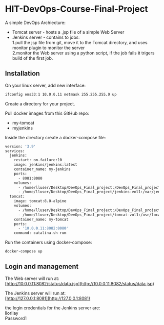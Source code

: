 # HIT-DevOps-Course-Final-Project

A simple DevOps Archiecture:  
- Tomcat server - hosts a .jsp file of a simple Web Server
- Jenkins server - contains to jobs:  
1.pull the jsp file from git, move it to the Tomcat directory, and uses monitor plugin to monitor the server  
2.monitor the Web server using a python script, if the job fails it trigers build of the first job.

## Installation

On your linux server, add new interface:

```bash
ifconfig ens33:1 10.0.0.11 netmask 255.255.255.0 up
```

Create a directory for your project.  

Pull docker images from this GitHub repo:  
- my-tomcat
- myjenkins  


Inside the directory create a docker-compose file:

```bash
version: '3.9'
services:
  jenkins:
    restart: on-failure:10
    image: jenkins/jenkins:latest
    container_name: my-jenkins
    ports:
      - 8081:8080
    volumes:
      - /home/lluser/Desktop/DevOps_Final_project:/DevOps_Final_project
      - /home/lluser/Desktop/DevOps_Final_project/jenkins-vol1:/var/jenkins_home
  tomcat:
    image: tomcat:8.0-alpine
    volumes:
      - /home/lluser/Desktop/DevOps_Final_project:/DevOps_Final_project
      - /home/lluser/Desktop/DevOps_Final_project/tomcat-vol1:/usr/local/tomcat/webapps/status
    container_name: my-tomcat
    ports:
      - '10.0.0.11:8082:8080'
    command: catalina.sh run
```
Run the containers using docker-compose:

```bash
docker-compose up
```
## Login and management
The Web server will run at:  
[http://10.0.0.11:8082/status/data.jsp](http://10.0.0.11:8082/status/data.jsp)

The Jenkins server will run at:  
[http://127.0.0.1:8081](http://127.0.0.1:8081)  

the login credentials for the Jenkins server are:  
liorilay  
Password1